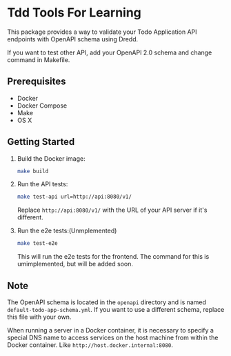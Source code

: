# Tdd Tools For Learning

This package provides a way to validate your Todo Application API endpoints with OpenAPI schema using Dredd.

If you want to test other API, add your OpenAPI 2.0 schema and change command in Makefile.

## Prerequisites

- Docker
- Docker Compose
- Make
- OS X

## Getting Started

1. Build the Docker image:

    ```bash
    make build
    ```

2. Run the API tests:

    ```bash
    make test-api url=http://api:8080/v1/
    ```

    Replace `http://api:8080/v1/` with the URL of your API server if it's different.

3. Run the e2e tests:(Unmplemented)

    ```bash
    make test-e2e
    ```

    This will run the e2e tests for the frontend. The command for this is umimplemented, but will be added soon.

## Note

The OpenAPI schema is located in the `openapi` directory and is named `default-todo-app-schema.yml`. If you want to use a different schema, replace this file with your own.

When running a server in a Docker container, it is necessary to specify a special DNS name to access services on the host machine from within the Docker container. Like `http://host.docker.internal:8080`.
